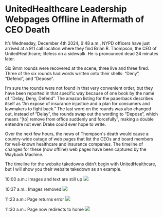 # UnitedHealthcare Leadership Webpages Offline in Aftermath of CEO Death

It’s Wednesday, December 4th 2024, 6:48 a.m., NYPD officers have just arrived at a 911 call location where they find Brian R. Thompson, the CEO of UnitedHealthcare; lifeless on a sidewalk. He is pronounced dead 24 minutes later.

Six 9mm rounds were recovered at the scene, three live and three fired. Three of the six rounds had words written onto their shells: “Deny”, “Defend”, and “Depose”.

I’m sure the rounds were not found in that very convenient order, but they have been reported in that specific way because of one book by the name of “Delay, Deny, Defend”. The amazon listing for the paperback describes itself as “An expose of insurance injustice and a plan for consumers and lawmakers to fight back.” The last word on the rounds was also changed out, instead of “Delay”, the rounds swap out the wording to “Depose”, which means “[to] remove from office suddenly and forcefully”, making a double entendre not even Drake could ever hope to write.

Over the next few hours, the news of Thompson's death would cause a country-wide outage of web pages that list the CEOs and board members for well-known healthcare and insurance companies. The timeline of changes for these (now offline) web pages have been captured by the Wayback Machine.

The timeline for the website takedowns didn't begin with UnitedHealthcare, but I will show you their website takedown as an example.

10:00 a.m.: Images and text are still up
![](https://raw.githubusercontent.com/aiden-powers/aiden-powers-open-graphics/refs/heads/main/aiden-powers-github-io/unitedhealthcare-leadership/15_00_29_comp.png)

10:37 a.m.: Images removed
![](https://raw.githubusercontent.com/aiden-powers/aiden-powers-open-graphics/refs/heads/main/aiden-powers-github-io/unitedhealthcare-leadership/15_37_11_comp.png)

11:23 a.m.: Page returns error
![](https://raw.githubusercontent.com/aiden-powers/aiden-powers-open-graphics/refs/heads/main/aiden-powers-github-io/unitedhealthcare-leadership/16_23_21_comp.png)

11:30 a.m.: Page now redirects to home
![](https://raw.githubusercontent.com/aiden-powers/aiden-powers-open-graphics/refs/heads/main/aiden-powers-github-io/unitedhealthcare-leadership/16_30_23_comp.png)
